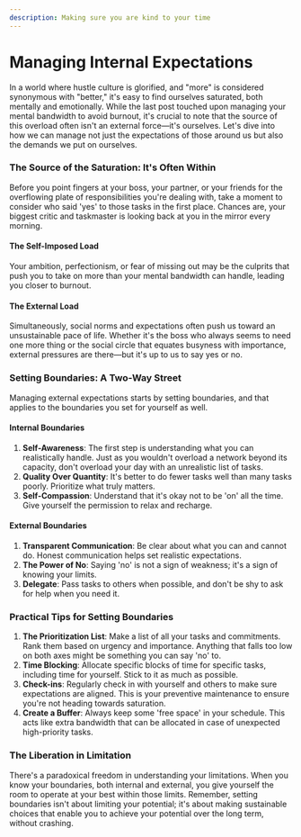 ```yaml
---
description: Making sure you are kind to your time
---
```


# Managing Internal Expectations

In a world where hustle culture is glorified, and "more" is considered synonymous with "better," it's easy to find ourselves saturated, both mentally and emotionally. While the last post touched upon managing your mental bandwidth to avoid burnout, it's crucial to note that the source of this overload often isn't an external force—it's ourselves. Let's dive into how we can manage not just the expectations of those around us but also the demands we put on ourselves.

### The Source of the Saturation: It's Often Within

Before you point fingers at your boss, your partner, or your friends for the overflowing plate of responsibilities you're dealing with, take a moment to consider who said 'yes' to those tasks in the first place. Chances are, your biggest critic and taskmaster is looking back at you in the mirror every morning.

#### The Self-Imposed Load

Your ambition, perfectionism, or fear of missing out may be the culprits that push you to take on more than your mental bandwidth can handle, leading you closer to burnout.

#### The External Load

Simultaneously, social norms and expectations often push us toward an unsustainable pace of life. Whether it's the boss who always seems to need one more thing or the social circle that equates busyness with importance, external pressures are there—but it's up to us to say yes or no.

### Setting Boundaries: A Two-Way Street

Managing external expectations starts by setting boundaries, and that applies to the boundaries you set for yourself as well.

#### Internal Boundaries

1. **Self-Awareness**: The first step is understanding what you can realistically handle. Just as you wouldn't overload a network beyond its capacity, don't overload your day with an unrealistic list of tasks.
2. **Quality Over Quantity**: It's better to do fewer tasks well than many tasks poorly. Prioritize what truly matters.
3. **Self-Compassion**: Understand that it's okay not to be 'on' all the time. Give yourself the permission to relax and recharge.

#### External Boundaries

1. **Transparent Communication**: Be clear about what you can and cannot do. Honest communication helps set realistic expectations.
2. **The Power of No**: Saying 'no' is not a sign of weakness; it's a sign of knowing your limits.
3. **Delegate**: Pass tasks to others when possible, and don't be shy to ask for help when you need it.

### Practical Tips for Setting Boundaries

1. **The Prioritization List**: Make a list of all your tasks and commitments. Rank them based on urgency and importance. Anything that falls too low on both axes might be something you can say 'no' to.
2. **Time Blocking**: Allocate specific blocks of time for specific tasks, including time for yourself. Stick to it as much as possible.
3. **Check-ins**: Regularly check in with yourself and others to make sure expectations are aligned. This is your preventive maintenance to ensure you're not heading towards saturation.
4. **Create a Buffer**: Always keep some 'free space' in your schedule. This acts like extra bandwidth that can be allocated in case of unexpected high-priority tasks.

### The Liberation in Limitation

There's a paradoxical freedom in understanding your limitations. When you know your boundaries, both internal and external, you give yourself the room to operate at your best within those limits. Remember, setting boundaries isn't about limiting your potential; it's about making sustainable choices that enable you to achieve your potential over the long term, without crashing.
